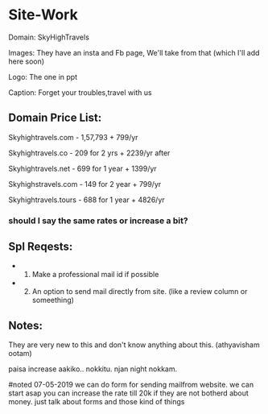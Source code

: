 # Site-Work

Domain: SkyHighTravels

Images: They have an insta and Fb page, We'll take from that (which I'll add here soon)

Logo: The one in ppt

Caption: Forget your troubles,travel with us

## Domain Price List:

Skyhightravels.com - 
1,57,793 + 799/yr

Skyhightravels.co - 
209 for 2 yrs + 2239/yr after

Skyhightravels.net -
699 for 1 year + 1399/yr

Skyhighstravels.com -
149 for 2 year + 799/yr

Skyhightravels.tours -
688 for 1 year + 4826/yr
### should I say the same rates or increase a bit?

## Spl Reqests:

- 1. Make a professional mail id if possible
- 2. An option to send mail directly from site. (like a review column or someething)

## Notes:

They are very new to this and don't know anything about this.
(athyavisham ootam)

paisa increase aakiko.. nokkitu. njan night nokkam.


#noted 07-05-2019
we can do form for sending mailfrom website. we can start asap
you can increase the rate till 20k if they are not botherd about money. just talk about forms and those kind of things
